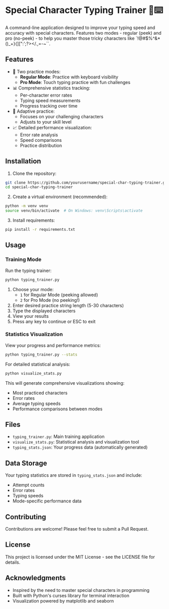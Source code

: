 # Special Character Typing Trainer 🎯⌨️

A command-line application designed to improve your typing speed and accuracy with special characters. Features two modes - regular (peek) and pro (no-peek) - to help you master those tricky characters like `!@#$%^&*()_+}{][":';?></.,=-~``.

## Features

- 🔄 Two practice modes:
  - **Regular Mode**: Practice with keyboard visibility
  - **Pro Mode**: Touch typing practice with fun challenges
- 📊 Comprehensive statistics tracking:
  - Per-character error rates
  - Typing speed measurements
  - Progress tracking over time
- 🎯 Adaptive practice:
  - Focuses on your challenging characters
  - Adjusts to your skill level
- 📈 Detailed performance visualization:
  - Error rate analysis
  - Speed comparisons
  - Practice distribution

## Installation

1. Clone the repository:
```bash
git clone https://github.com/yourusername/special-char-typing-trainer.git
cd special-char-typing-trainer
```

2. Create a virtual environment (recommended):
```bash
python -m venv venv
source venv/bin/activate  # On Windows: venv\Scripts\activate
```

3. Install requirements:
```bash
pip install -r requirements.txt
```

## Usage

### Training Mode

Run the typing trainer:
```bash
python typing_trainer.py
```

1. Choose your mode:
   - `1` for Regular Mode (peeking allowed)
   - `2` for Pro Mode (no peeking!)
2. Enter desired practice string length (5-30 characters)
3. Type the displayed characters
4. View your results
5. Press any key to continue or ESC to exit

### Statistics Visualization

View your progress and performance metrics:
```bash
python typing_trainer.py --stats
```

For detailed statistical analysis:
```bash
python visualize_stats.py
```

This will generate comprehensive visualizations showing:
- Most practiced characters
- Error rates
- Average typing speeds
- Performance comparisons between modes

## Files

- `typing_trainer.py`: Main training application
- `visualize_stats.py`: Statistical analysis and visualization tool
- `typing_stats.json`: Your progress data (automatically generated)

## Data Storage

Your typing statistics are stored in `typing_stats.json` and include:
- Attempt counts
- Error rates
- Typing speeds
- Mode-specific performance data

## Contributing

Contributions are welcome! Please feel free to submit a Pull Request.

## License

This project is licensed under the MIT License - see the LICENSE file for details.

## Acknowledgments

- Inspired by the need to master special characters in programming
- Built with Python's curses library for terminal interaction
- Visualization powered by matplotlib and seaborn
